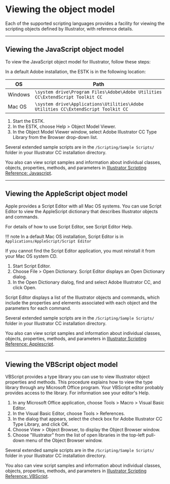 # Viewing the object model

Each of the supported scripting languages provides a facility for viewing the scripting objects defined by Illustrator, with reference details.

---

## Viewing the JavaScript object model

To view the JavaScript object model for Illustrator, follow these steps:

In a default Adobe installation, the ESTK is in the following location:

|   OS    |                                       Path                                        |
| ------- | --------------------------------------------------------------------------------- |
| Windows | `\system drive\Program Files\Adobe\Adobe Utilities CC\ExtendScript Toolkit CC`    |
| Mac OS  | `\system drive\Applications\Utilities\Adobe Utilities CC\ExtendScript Toolkit CC` |

1. Start the ESTK.
2. In the ESTK, choose Help > Object Model Viewer.
3. In the Object Model Viewer window, select Adobe lllustrator CC Type Library from the Browser drop-down list.

Several extended sample scripts are in the `/Scripting/Sample Scripts/` folder in your Illustrator CC installation directory.

You also can view script samples and information about individual classes, objects, properties, methods, and parameters in [Illustrator Scripting Reference: Javascript](../scriptingJavascript/forMoreInfo.md).

---

## Viewing the AppleScript object model

Apple provides a Script Editor with all Mac OS systems. You can use Script Editor to view the AppleScript dictionary that describes Illustrator objects and commands.

For details of how to use Script Editor, see Script Editor Help.

!!! note
    In a default Mac OS installation, Script Editor is in `Applications/AppleScript/Script Editor`

If you cannot find the Script Editor application, you must reinstall it from your Mac OS system CD.

1. Start Script Editor.
2. Choose File > Open Dictionary. Script Editor displays an Open Dictionary dialog.
3. In the Open Dictionary dialog, find and select Adobe lllustrator CC, and click Open.

Script Editor displays a list of the Illustrator objects and commands, which include the properties and elements associated with each object and the parameters for each command.

Several extended sample scripts are in the `/Scripting/Sample Scripts/` folder in your Illustrator CC installation directory.

You also can view script samples and information about individual classes, objects, properties, methods, and parameters in [Illustrator Scripting Reference: Applescript](../scriptingApplescript/forMoreInfo.md).

---

## Viewing the VBScript object model

VBScript provides a type library you can use to view Illustrator object properties and methods. This procedure explains how to view the type library through any Microsoft Office program. Your VBScript editor probably provides access to the library. For information see your editor's Help.

1. In any Microsoft Office application, choose Tools > Macro > Visual Basic Editor.
2. In the Visual Basic Editor, choose Tools > References.
3. In the dialog that appears, select the check box for Adobe lllustrator CC Type Library, and click OK.
4. Choose View > Object Browser, to display the Object Browser window.
5. Choose "Illustrator" from the list of open libraries in the top-left pull-down menu of the Object Browser window.

Several extended sample scripts are in the `/Scripting/Sample Scripts/` folder in your lllustrator CC installation directory.

You also can view script samples and information about individual classes, objects, properties, methods, and parameters in [Illustrator Scripting Reference: VBScript](../scriptingVBScript/forMoreInfo.md).
